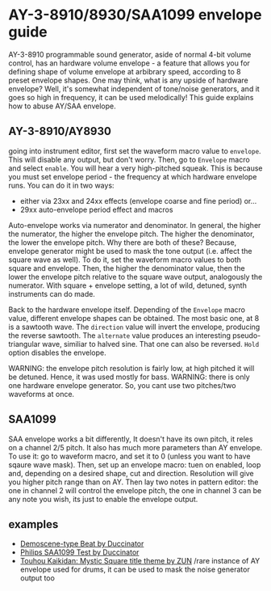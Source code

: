 # AY-3-8910/8930/SAA1099 envelope guide

AY-3-8910 programmable sound generator, aside of normal 4-bit volume control, has an hardware volume envelope - a feature that allows you for defining shape of volume envelope at arbibrary speed, according to 8 preset envelope shapes. One may think, what is any upside of hardware envelope? Well, it's somewhat independent of tone/noise generators, and it goes so high in frequency, it can be used melodically! This guide explains how to abuse AY/SAA envelope.

## AY-3-8910/AY8930

going into instrument editor, first set the waveform macro value to `envelope`. This will disable any output, but don't worry. Then, go to `Envelope` macro and select `enable`. You will hear a very high-pitched squeak. This is because you must set envelope period - the frequency at which hardware envelope runs. You can do it in two ways:
- either via 23xx and 24xx effects (envelope coarse and fine period) or...
- 29xx auto-envelope period effect and macros

Auto-envelope works via numerator and denominator. In general, the higher the numerator, the higher the envelope pitch. The higher the denominator, the lower the envelope pitch. Why there are both of these? Because, envelope generator might be used to mask the tone output (i.e. affect the square wave as well). To do it, set the waveform macro values to both square and envelope. Then, the higher the denominator value, then the lower the envelope pitch relative to the square wave output, analogously the numerator. With square + envelope setting, a lot of wild, detuned, synth instruments can do made.

Back to the hardware envelope itself. Depending of the `Envelope` macro value, different envelope shapes can be obtained. The most basic one, at 8 is a sawtooth wave. The `direction` value will invert the envelope, producing the reverse sawtooth. The `alternate` value produces an interesting pseudo-triangular wave, similiar to halved sine. That one can also be reversed. `Hold` option disables the envelope.

WARNING: the envelope pitch resolution is fairly low, at high pitched it will be detuned. Hence, it was used mostly for bass.
WARNING: there is only one hardware envelope generator. So, you cant use two pitches/two waveforms at once.

## SAA1099 

SAA envelope works a bit differently, It doesn't have its own pitch, it reles on a channel 2/5 pitch. It also has much more parameters than AY envelope. To use it: go to waveform macro, and set it to 0 (unless you want to have sqaure wave mask). Then, set up an envelope macro: tuen on enabled, loop and, depending on a desired shape, cut and direction. Resolution will give you higher pitch range than on AY.
Then lay two notes in pattern editor: the one in channel 2 will control the envelope pitch, the one in channel 3 can be any note you wish, its just to enable the envelope output.

## examples

- [Demoscene-type Beat by Duccinator](https://www.youtube.com/watch?v=qcBgmpPrlUA)
- [Philips SAA1099 Test by Duccinator](https://www.youtube.com/watch?v=IBh2gr09zjs)
- [Touhou Kaikidan: Mystic Square title theme by ZUN](https://www.youtube.com/watch?v=tUKei7Pz0Fw) /rare instance of AY envelope used for drums, it can be used to mask the noise generator output too